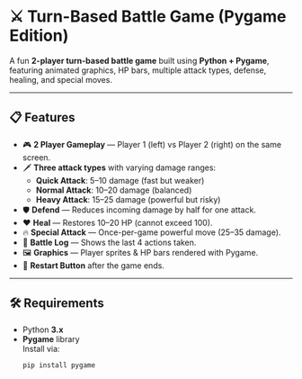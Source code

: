 # ⚔️ Turn-Based Battle Game (Pygame Edition)

A fun **2-player turn-based battle game** built using **Python + Pygame**, featuring animated graphics, HP bars, multiple attack types, defense, healing, and special moves.

---

## 📋 Features

- 🎮 **2 Player Gameplay** — Player 1 (left) vs Player 2 (right) on the same screen.  
- 🗡️ **Three attack types** with varying damage ranges:  
  - **Quick Attack**: 5–10 damage (fast but weaker)  
  - **Normal Attack**: 10–20 damage (balanced)  
  - **Heavy Attack**: 15–25 damage (powerful but risky)  
- 🛡️ **Defend** — Reduces incoming damage by half for one attack.  
- ❤️ **Heal** — Restores 10–20 HP (cannot exceed 100).  
- 🔥 **Special Attack** — Once-per-game powerful move (25–35 damage).  
- 📝 **Battle Log** — Shows the last 4 actions taken.  
- 🖼️ **Graphics** — Player sprites & HP bars rendered with Pygame.  
- 🔄 **Restart Button** after the game ends.

---

## 🛠️ Requirements

- Python **3.x**
- **Pygame** library  
  Install via:
  ```bash
  pip install pygame
